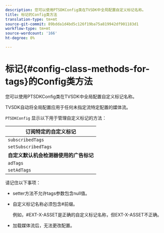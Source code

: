 ```yaml
---
description: 您可以使用PTSDKConfig类在TVSDK中全局配置自定义标记名称。
title: 标记的Config类方法
translation-type: tm+mt
source-git-commit: 89bdda1d4bd5c126f19ba75a819942df901183d1
workflow-type: tm+mt
source-wordcount: '166'
ht-degree: 0%

---
```



# 标记{#config-class-methods-for-tags}的Config类方法

您可以使用PTSDKConfig类在TVSDK中全局配置自定义标记名称。

TVSDK自动将全局配置应用于任何未指定流特定配置的媒体流。

`PTSDKConfig` 显示以下用于管理自定义标记的方法：

| **订阅特定的自定义标记** |
|---|
| `subscribedTags` | 检索订阅标记的当前列表。 |
| `setSubscribedTags` | 设置向应用程序公开的订阅标签的列表。 |
| **自定义默认机会检测器使用的广告标记** |
| `adTags` | 检索广告标签的当前列表。 |
| `setAdTags` | 设置默认业务机会生成器将使用的广告标记的列表。 |

请记住以下事项：

* setter方法不允许tags参数包含null值。
* 自定义标记名称必须包含#前缀。

   例如，#EXT-X-ASSET是正确的自定义标记名称，但EXT-X-ASSET不正确。
* 加载媒体流后，无法更改配置。

